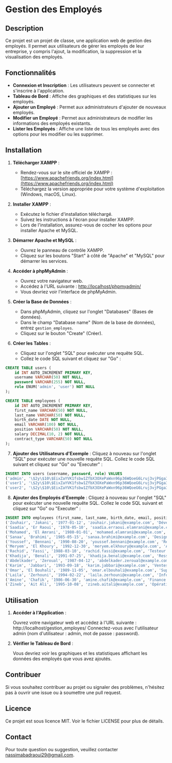 # Gestion des Employés

## Description

Ce projet est un projet de classe, une application web de gestion des employés. Il permet aux utilisateurs de gérer les employés de leur entreprise, y compris l'ajout, la modification, la suppression et la visualisation des employés.

## Fonctionnalités

- **Connexion et Inscription** : Les utilisateurs peuvent se connecter et s'inscrire à l'application.
- **Tableau de Bord** : Affiche des graphiques et des statistiques sur les employés.
- **Ajouter un Employé** : Permet aux administrateurs d'ajouter de nouveaux employés.
- **Modifier un Employé** : Permet aux administrateurs de modifier les informations des employés existants.
- **Lister les Employés** : Affiche une liste de tous les employés avec des options pour les modifier ou les supprimer.

## Installation

1. **Télécharger XAMPP** :
   - Rendez-vous sur le site officiel de XAMPP : [https://www.apachefriends.org/index.html](https://www.apachefriends.org/index.html)
   - Téléchargez la version appropriée pour votre système d'exploitation (Windows, macOS, Linux).

2. **Installer XAMPP** :
   - Exécutez le fichier d'installation téléchargé.
   - Suivez les instructions à l'écran pour installer XAMPP.
   - Lors de l'installation, assurez-vous de cocher les options pour installer Apache et MySQL.

3. **Démarrer Apache et MySQL** :
   - Ouvrez le panneau de contrôle XAMPP.
   - Cliquez sur les boutons "Start" à côté de "Apache" et "MySQL" pour démarrer les services.

4. **Accéder à phpMyAdmin** :
   - Ouvrez votre navigateur web.
   - Accédez à l'URL suivante : [http://localhost/phpmyadmin/](http://localhost/phpmyadmin/)
   - Vous devriez voir l'interface de phpMyAdmin.

5. **Créer la Base de Données** :
   - Dans phpMyAdmin, cliquez sur l'onglet "Databases" (Bases de données).
   - Dans le champ "Database name" (Nom de la base de données), entrez `gestion_employes`.
   - Cliquez sur le bouton "Create" (Créer).

6. **Créer les Tables** :
   - Cliquez sur l'onglet "SQL" pour exécuter une requête SQL.
   - Collez le code SQL suivant et cliquez sur "Go" :

```sql
CREATE TABLE users (
    id INT AUTO_INCREMENT PRIMARY KEY,
    username VARCHAR(50) NOT NULL,
    password VARCHAR(255) NOT NULL,
    role ENUM('admin', 'user') NOT NULL
);

CREATE TABLE employees (
    id INT AUTO_INCREMENT PRIMARY KEY,
    first_name VARCHAR(50) NOT NULL,
    last_name VARCHAR(50) NOT NULL,
    birth_date DATE NOT NULL,
    email VARCHAR(100) NOT NULL,
    position VARCHAR(50) NOT NULL,
    salary DECIMAL(10, 2) NOT NULL,
    contract_type VARCHAR(50) NOT NULL
);
```

7. **Ajouter des Utilisateurs d'Exemple** :
    Cliquez à nouveau sur l'onglet "SQL" pour exécuter une nouvelle requête SQL.
    Collez le code SQL suivant et cliquez sur "Go" ou "Executer" :

```sql
INSERT INTO users (username, password, role) VALUES
('admin', '\$2y\$10\$EixZaYVK1fsbw1ZfbX3OXePaWxn96p36WQoeG6Lruj3vjPGga31lW', 'admin'),
('user1', '\$2y\$10\$EixZaYVK1fsbw1ZfbX3OXePaWxn96p36WQoeG6Lruj3vjPGga31lW', 'user'),
('user2', '\$2y\$10\$EixZaYVK1fsbw1ZfbX3OXePaWxn96p36WQoeG6Lruj3vjPGga31lW', 'user');
```

8. **Ajouter des Employés d'Exemple** :
    Cliquez à nouveau sur l'onglet "SQL" pour exécuter une nouvelle requête SQL.
    Collez le code SQL suivant et cliquez sur "Go" ou "Executer" :

```sql
INSERT INTO employees (first_name, last_name, birth_date, email, position, salary, contract_type) VALUES
('Zouhair', 'Jakani', '1977-01-12', 'zouhair.jakani@example.com', 'Développeur', 80000, 'Temps partiel'),
('Saadia', 'Er Raoui', '1978-05-10', 'saadia.erraoui.elamrani@example.com', 'Développeur Junior', 30000, 'Stage'),
('Mohamed', 'El Amrani', '1980-01-01', 'mohamed.elamrani@example.com', 'Développeur', 50000, 'Temps plein'),
('Sanaa', 'Brahimi', '1985-05-15', 'sanaa.brahimi@example.com', 'Designer', 45000, 'Temps partiel'),
('Youssef', 'Bennani', '1990-08-20', 'youssef.bennani@example.com', 'Responsable', 60000, 'Temps plein'),
('Meryem', 'El Khoury', '1992-12-30', 'meryem.elkhoury@example.com', 'Analyste', 55000, 'Contrat'),
('Rachid', 'Fassi', '1988-03-10', 'rachid.fassi@example.com', 'Testeur', 48000, 'Temps plein'),
('Khadija', 'Benali', '1991-07-25', 'khadija.benali@example.com', 'Ressources humaines', 52000, 'Temps plein'),
('Abdelkader', 'Zeroual', '1987-04-12', 'abdelkader.zeroual@example.com', 'Marketing', 53000, 'Temps partiel'),
('Karim', 'Jabbari', '1993-09-18', 'karim.jabbari@example.com', 'Ventes', 51000, 'Contrat'),
('Omar', 'El Bouhali', '1989-11-05', 'omar.elbouhali@example.com', 'Support', 49000, 'Temps plein'),
('Laila', 'Zerhouni', '1994-02-22', 'laila.zerhouni@example.com', 'Informatique', 54000, 'Temps plein'),
('Amine', 'Chafik', '1986-06-30', 'amine.chafik@example.com', 'Finance', 56000, 'Temps partiel'),
('Zineb', 'Ait Ali', '1995-10-08', 'zineb.aitali@example.com', 'Opérations', 57000, 'Contrat');
```

## Utilisation

1. **Accéder à l'Application** :

    Ouvrez votre navigateur web et accédez à l'URL suivante : http://localhost/gestion_employes/
    Connectez-vous avec l'utilisateur admin (nom d'utilisateur : admin, mot de passe : password).

2. **Vérifier le Tableau de Bord** :

    Vous devriez voir les graphiques et les statistiques affichant les données des employés que vous avez ajoutés.


## Contribuer

Si vous souhaitez contribuer au projet ou signaler des problèmes, n'hésitez pas à ouvrir une issue ou à soumettre une pull request.

## Licence

Ce projet est sous licence MIT. Voir le fichier LICENSE pour plus de détails.

## Contact

Pour toute question ou suggestion, veuillez contacter nassimabadraoui29@gmail.com.
